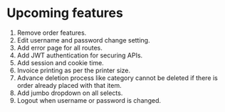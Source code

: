 # Upcoming features

1. Remove order features.
2. Edit username and password change setting.
2. Add error page for all routes.
3. Add JWT authentication for securing APIs.
4. Add session and cookie time.
5. Invoice printing as per the printer size.
6. Advance deletion process like category cannot be deleted if there is order already placed with that item.
7. Add jumbo dropdown on all selects.
8. Logout when username or password is changed.


